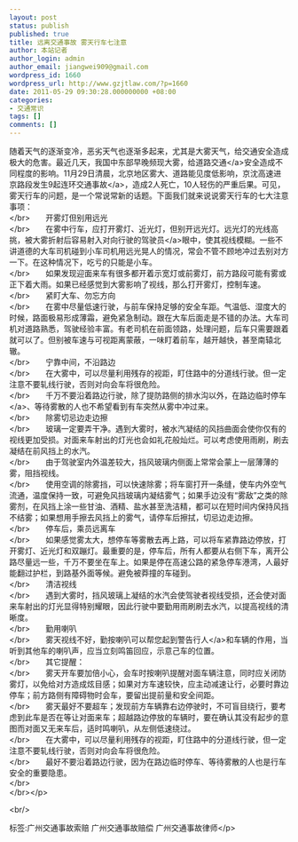 ```yaml
---
layout: post
status: publish
published: true
title: 远离交通事故 雾天行车七注意
author: 本站记者
author_login: admin
author_email: jiangwei909@gmail.com
wordpress_id: 1660
wordpress_url: http://www.gzjtlaw.com/?p=1660
date: 2011-05-29 09:30:28.000000000 +08:00
categories:
- 交通常识
tags: []
comments: []
---
```

<p><p> 随着天气的逐渐变冷，恶劣天气也逐渐多起来，尤其是大雾天气，给交通安全造成极大的危害。最近几天，我国中东部早晚频现大雾，给<a>道路交通<&#47;a>安全造成不同程度的影响。11月29日清晨，北京地区雾大、道路能见度低影响，京沈高速进京路段发生9起连环<a>交通事故<&#47;a>，造成2人死亡，10人轻伤的严重后果。可见，雾天行车的问题，是一个常说常新的话题。下面我们就来说说雾天行车的七大注意事项：<br><&#47;br>　　开雾灯但别用远光<br><&#47;br>　　在雾中行车，应打开雾灯、近光灯，但别开远光灯。远光灯的光线高挑，被大雾折射后容易射入对向行驶的<a>驾驶员<&#47;a>眼中，使其视线模糊。一些不讲道德的大车司机碰到小车司机用远光晃人的情况，常会不管不顾地冲过去别对方一下。在这种情况下，吃亏的只能是小车。<br><&#47;br>　　如果发现迎面来车有很多都开着示宽灯或前雾灯，前方路段可能有雾或正下着大雨。如果已经感觉到大雾影响了视线，那么打开雾灯，控制车速。<br><&#47;br>　　紧盯大车、勿忘方向<br><&#47;br>　　在雾中尽量低速行驶，与前车保持足够的安全车距。气温低、湿度大的时候，路面极易形成薄霜，避免紧急制动。跟在大车后面走是不错的办法。大车司机对道路熟悉，驾驶经验丰富。有老司机在前面领路，处理问题，后车只需要跟着就可以了。但别被车速与可视距离蒙蔽，一味盯着前车，越开越快，甚至南辕北辙。<br><&#47;br>　　宁靠中间，不沿路边<br><&#47;br>　　在大雾中，可以尽量利用残存的视距，盯住路中的分道线行驶。但一定注意不要轧线行驶，否则对向会车将很危险。<br><&#47;br>　　千万不要沿着路边行驶，除了提防路侧的排水沟以外，在路边临时<a>停车<&#47;a>、等待雾散的人也不希望看到有车突然从雾中冲过来。<br><&#47;br>　　除雾切忌边走边擦<br><&#47;br>　　玻璃一定要弄干净。遇到大雾时，被水汽凝结的风挡曲面会使你仅有的视线更加受损。对面来车射出的灯光也会如礼花般灿烂。可以考虑使用雨刷，刷去凝结在前风挡上的水汽。<br><&#47;br>　　由于驾驶室内外温差较大，挡风玻璃内侧面上常常会蒙上一层薄薄的雾，阻挡视线。<br><&#47;br>　　使用空调的除雾挡，可以快速除雾；将车窗打开一条缝，使车内外空气流通，温度保持一致，可避免风挡玻璃内凝结雾气；如果手边没有&ldquo;雾敌&rdquo;之类的除雾剂，在风挡上涂一些甘油、酒精、盐水甚至洗洁精，都可以在短时间内保持风挡不结雾；如果想用手擦去风挡上的雾气，请停车后擦拭，切忌边走边擦。<br><&#47;br>　　停车后，乘员远离车<br><&#47;br>　　如果感觉雾太大，想停车等雾散去再上路，可以将车紧靠路边停放，打开雾灯、近光灯和双蹦灯。最重要的是，停车后，所有人都要从右侧下车，离开公路尽量远一些，千万不要坐在车上。如果是停在高速公路的紧急停车港湾，人最好能翻过护栏，到路基外面等候。避免被莽撞的车碰到。<br><&#47;br>　　清洁视线<br><&#47;br>　　遇到大雾时，挡风玻璃上凝结的水汽会使驾驶者视线受损，还会使对面来车射出的灯光显得特别耀眼，因此行驶中要勤用雨刷刷去水汽，以提高视线的清晰度。<br><&#47;br>　　勤用喇叭<br><&#47;br>　　雾天视线不好，勤按喇叭可以帮您起到警告<a>行人<&#47;a>和车辆的作用，当听到其他车的喇叭声，应当立刻鸣笛回应，示意己车的位置。<br><&#47;br>　　其它提醒：<br><&#47;br>　　雾天开车要加倍小心，会车时按喇叭提醒对面车辆注意，同时应关闭防雾灯，以免给对方造成炫目感；如果对方车速较快，应主动减速让行，必要时靠边停车；前方路侧有障碍物时会车，要留出提前量和安全间距。<br><&#47;br>　　雾天最好不要超车；发现前方车辆靠右边停驶时，不可盲目绕行，要考虑到此车是否在等让对面来车；超越路边停放的车辆时，要在确认其没有起步的意图而对面又无来车后，适时鸣喇叭，从左侧低速绕过。<br><&#47;br>　　在大雾中，可以尽量利用残存的视距，盯住路中的分道线行驶，但一定注意不要轧线行驶，否则对向会车将很危险。<br><&#47;br>　　最好不要沿着路边行驶，因为在路边临时停车、等待雾散的人也是行车安全的重要隐患。<br><&#47;br><br><&#47;br><&#47;p><br&#47;><p>标签:广州交通事故索赔 广州交通事故赔偿 广州交通事故律师<&#47;p>
